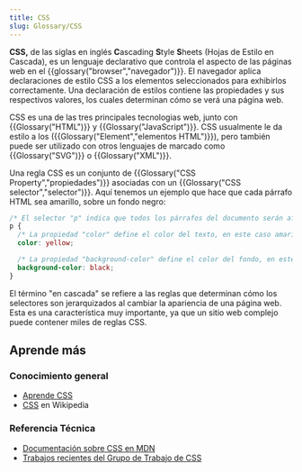 ```yaml
---
title: CSS
slug: Glossary/CSS
---
```


**CSS,** de las siglas en inglés **C**ascading **S**tyle **S**heets (Hojas de Estilo en Cascada), es un lenguaje declarativo que controla el aspecto de las páginas web en el {{glossary("browser","navegador")}}. El navegador aplica declaraciones de estilo CSS a los elementos seleccionados para exhibirlos correctamente. Una declaración de estilos contiene las propiedades y sus respectivos valores, los cuales determinan cómo se verá una página web.

CSS es una de las tres principales tecnologias web, junto con {{Glossary("HTML")}} y {{Glossary("JavaScript")}}. CSS usualmente le da estilo a los ({{Glossary("Element","elementos HTML")}}), pero también puede ser utilizado con otros lenguajes de marcado como {{Glossary("SVG")}} o {{Glossary("XML")}}.

Una regla CSS es un conjunto de {{Glossary("CSS Property","propiedades")}} asociadas con un {{Glossary("CSS selector","selector")}}. Aquí tenemos un ejemplo que hace que cada párrafo HTML sea amarillo, sobre un fondo negro:

```css
/* El selector "p" indica que todos los párrafos del documento serán afectados por esta regla */
p {
  /* La propiedad "color" define el color del texto, en este caso amarillo. */
  color: yellow;

  /* La propiedad "background-color" define el color del fondo, en este caso negro. */
  background-color: black;
}
```

El término "en cascada" se refiere a las reglas que determinan cómo los selectores son jerarquizados al cambiar la apariencia de una página web. Esta es una característica muy importante, ya que un sitio web complejo puede contener miles de reglas CSS.

## Aprende más

### Conocimiento general

- [Aprende CSS](/es/Learn/CSS)
- [CSS](https://es.wikipedia.org/wiki/CSS) en Wikipedia

### Referencia Técnica

- [Documentación sobre CSS en MDN](/es/docs/Web/CSS)
- [Trabajos recientes del Grupo de Trabajo de CSS](http://www.w3.org/Style/CSS/current-work)
